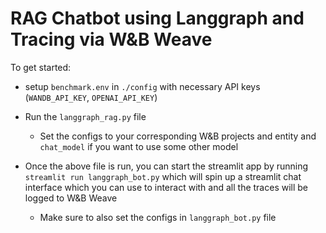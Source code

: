 # RAG Chatbot using Langgraph and Tracing via W&B Weave

To get started:
* setup `benchmark.env` in `./config` with necessary API keys (`WANDB_API_KEY`, `OPENAI_API_KEY`)
* Run the `langgraph_rag.py` file
  * Set the configs to your corresponding W&B projects and entity and `chat_model` if you want to use some other model

* Once the above file is run, you can start the streamlit app by running `streamlit run langgraph_bot.py` which will spin up a streamlit chat interface which you can use to interact with and all the traces will be logged to W&B Weave
   * Make sure to also set the configs in `langgraph_bot.py` file

